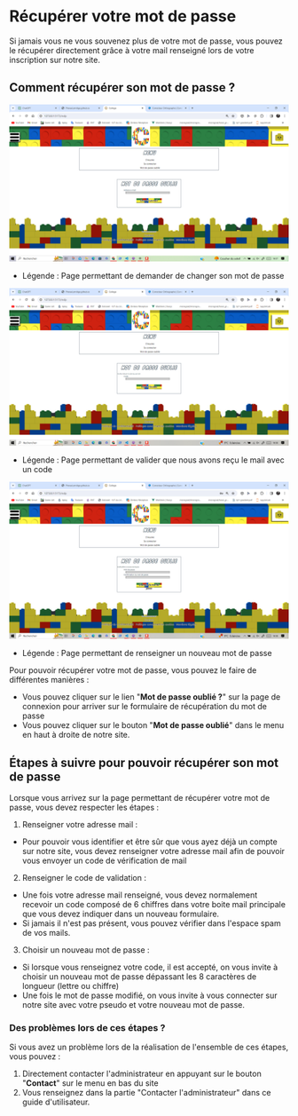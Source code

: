 # Récupérer votre mot de passe

Si jamais vous ne vous souvenez plus de votre mot de passe, vous pouvez le récupérer directement grâce à votre mail renseigné lors de votre inscription sur notre site.

## Comment récupérer son mot de passe ?

<!-- <img src="../../img/MotDePasseOublie1.png" alt="MotDePasseOublie1" width="1000px"> -->
![Page permettant de demander de changer son mot de passe](img/MotDePasseOublie1.png)
- Légende : Page permettant de demander de changer son mot de passe

<!-- <img src="../../img/MotDePasseOublie2.png" alt="MotDePasseOublie2" width="1000px"> -->
![Page permettant de valider que nous avons reçu le mail avec un code](img/MotDePasseOublie2.png)
- Légende : Page permettant de valider que nous avons reçu le mail avec un code

<!-- <img src="../../img/MotDePasseOublie3.png" alt="MotDePasseOublie3" width="1000px"> -->
![Page permettant de renseigner un nouveau mot de passe](img/MotDePasseOublie3.png)
- Légende : Page permettant de renseigner un nouveau mot de passe

Pour pouvoir récupérer votre mot de passe, vous pouvez le faire de différentes manières :

- Vous pouvez cliquer sur le lien "**Mot de passe oublié ?**" sur la page de connexion pour arriver sur le formulaire de récupération du mot de passe
- Vous pouvez cliquer sur le bouton "**Mot de passe oublié**" dans le menu en haut à droite de notre site.

## Étapes à suivre pour pouvoir récupérer son mot de passe

Lorsque vous arrivez sur la page permettant de récupérer votre mot de passe, vous devez respecter les étapes :

1. Renseigner votre adresse mail :

- Pour pouvoir vous identifier et être sûr que vous ayez déjà un compte sur notre site, vous devez renseigner votre adresse mail afin de pouvoir vous envoyer un code de vérification de mail

2. Renseigner le code de validation :

- Une fois votre adresse mail renseigné, vous devez normalement recevoir un code composé de 6 chiffres dans votre boite mail principale que vous devez indiquer dans un nouveau formulaire.
- Si jamais il n'est pas présent, vous pouvez vérifier dans l'espace spam de vos mails.

3. Choisir un nouveau mot de passe :

- Si lorsque vous renseignez votre code, il est accepté, on vous invite à choisir un nouveau mot de passe dépassant les 8 caractères de longueur (lettre ou chiffre)
- Une fois le mot de passe modifié, on vous invite à vous connecter sur notre site avec votre pseudo et votre nouveau mot de passe.

### Des problèmes lors de ces étapes ?

Si vous avez un problème lors de la réalisation de l'ensemble de ces étapes, vous pouvez :

1. Directement contacter l'administrateur en appuyant sur le bouton "**Contact**" sur le menu en bas du site
2. Vous renseignez dans la partie "Contacter l'administrateur" dans ce guide d'utilisateur.
